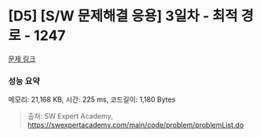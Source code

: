 # [D5] [S/W 문제해결 응용] 3일차 - 최적 경로 - 1247 

[문제 링크](https://swexpertacademy.com/main/code/problem/problemDetail.do?contestProbId=AV15OZ4qAPICFAYD) 

### 성능 요약

메모리: 21,168 KB, 시간: 225 ms, 코드길이: 1,180 Bytes



> 출처: SW Expert Academy, https://swexpertacademy.com/main/code/problem/problemList.do